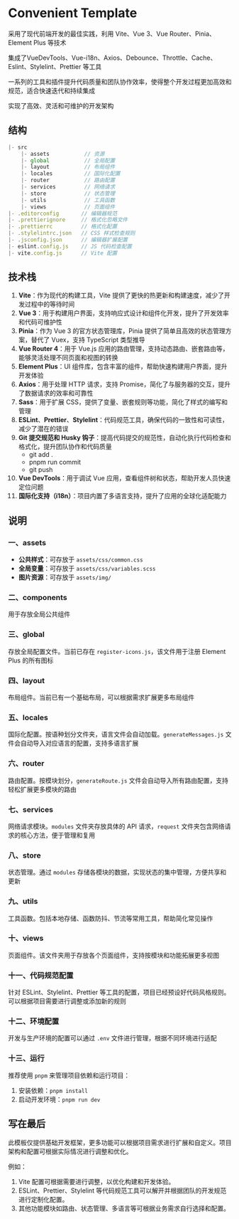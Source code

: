 # Convenient Template

采用了现代前端开发的最佳实践，利用 Vite、Vue 3、Vue Router、Pinia、Element Plus 等技术

集成了VueDevTools、Vue-i18n、Axios、Debounce、Throttle、Cache、Eslint、Stylelint、Prettier 等工具

一系列的工具和插件提升代码质量和团队协作效率，使得整个开发过程更加高效和规范，适合快速迭代和持续集成

实现了高效、灵活和可维护的开发架构

## 结构

```javascript
|- src
    |- assets           // 资源
    |- global           // 全局配置
    |- layout           // 布局组件
    |- locales          // 国际化配置
    |- router           // 路由配置
    |- services         // 网络请求
    |- store            // 状态管理
    |- utils            // 工具函数
    |- views            // 页面组件
|- .editorconfig       // 编辑器规范
|- .prettierignore     // 格式化忽略文件
|- .prettierrc         // 格式化配置
|- .stylelintrc.json   // CSS 样式检查规则
|- .jsconfig.json      // 编辑器扩展配置
|- eslint.config.js    // JS 代码检查配置
|- vite.config.js      // Vite 配置
```

## 技术栈

1. **Vite**：作为现代的构建工具，Vite 提供了更快的热更新和构建速度，减少了开发过程中的等待时间
2. **Vue 3**：用于构建用户界面，支持响应式设计和组件化开发，提升了开发效率和代码可维护性
3. **Pinia**：作为 Vue 3 的官方状态管理库，Pinia 提供了简单且高效的状态管理方案，替代了 Vuex，支持 TypeScript 类型推导
4. **Vue Router 4**：用于 Vue.js 应用的路由管理，支持动态路由、嵌套路由等，能够灵活处理不同页面和视图的转换
5. **Element Plus**：UI 组件库，包含丰富的组件，帮助快速构建用户界面，提升开发体验
6. **Axios**：用于处理 HTTP 请求，支持 Promise，简化了与服务器的交互，提升了数据请求的效率和可靠性
7. **Sass**：用于扩展 CSS，提供了变量、嵌套规则等功能，简化了样式的编写和管理
8. **ESLint**、**Prettier**、**Stylelint**：代码规范工具，确保代码的一致性和可读性，减少了潜在的错误
9. **Git 提交规范和 Husky 钩子**：提高代码提交的规范性，自动化执行代码检查和格式化，提升团队协作和代码质量
   - git add .
   - pnpm run commit
   - git push
10. **Vue DevTools**：用于调试 Vue 应用，查看组件树和状态，帮助开发人员快速定位问题
11. **国际化支持（i18n）**：项目内置了多语言支持，提升了应用的全球化适配能力

## 说明

### 一、assets

- **公共样式**：可存放于 `assets/css/common.css`
- **全局变量**：可存放于 `assets/css/variables.scss`
- **图片资源**：可存放于 `assets/img/`

### 二、components

用于存放全局公共组件

### 三、global

存放全局配置文件。当前已存在 `register-icons.js`，该文件用于注册 Element Plus 的所有图标

### 四、layout

布局组件。当前已有一个基础布局，可以根据需求扩展更多布局组件

### 五、locales

国际化配置。按语种划分文件夹，语言文件会自动加载。`generateMessages.js` 文件会自动导入对应语言的配置，支持多语言扩展

### 六、router

路由配置。按模块划分，`generateRoute.js` 文件会自动导入所有路由配置，支持轻松扩展更多模块的路由

### 七、services

网络请求模块。`modules` 文件夹存放具体的 API 请求，`request` 文件夹包含网络请求的核心方法，便于管理和复用

### 八、store

状态管理。通过 `modules` 存储各模块的数据，实现状态的集中管理，方便共享和更新

### 九、utils

工具函数。包括本地存储、函数防抖、节流等常用工具，帮助简化常见操作

### 十、views

页面组件。该文件夹用于存放各个页面组件，支持按模块和功能拓展更多视图

### 十一、代码规范配置

针对 ESLint、Stylelint、Prettier 等工具的配置，项目已经预设好代码风格规则。可以根据项目需要进行调整或添加新的规则

### 十二、环境配置

开发与生产环境的配置可以通过 `.env` 文件进行管理，根据不同环境进行适配

### 十三、运行

推荐使用 `pnpm` 来管理项目依赖和运行项目：

1. 安装依赖：`pnpm install`
2. 启动开发环境：`pnpm run dev`

## 写在最后

此模板仅提供基础开发框架，更多功能可以根据项目需求进行扩展和自定义。项目架构和配置可根据实际情况进行调整和优化。

例如：

1. Vite 配置可根据需要进行调整，以优化构建和开发体验。
2. ESLint、Prettier、Stylelint 等代码规范工具可以解开并根据团队的开发规范进行定制化配置。
3. 其他功能模块如路由、状态管理、多语言等可根据业务需求自行选择和配置。
